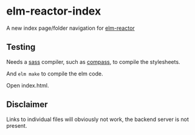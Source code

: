 # elm-reactor-index

A new index page/folder navigation for [elm-reactor](https://github.com/elm-lang/elm-reactor)

## Testing

Needs a [sass](http://sass-lang.org) compiler, such as [compass](http://compass-style.org), to compile the stylesheets.

And `elm make` to compile the elm code.

Open index.html.

## Disclaimer

Links to individual files will obviously not work, the backend server is not present.

